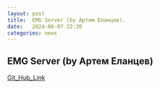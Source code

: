 ```yaml
---
layout: post
title:  EMG Server (by Артем Еланцев).
date:   2024-06-07 22:30
categories: news
---
```


## EMG Server (by Артем Еланцев)

[Git_Hub_Link](https://github.com/shyLooney/emg_server)
